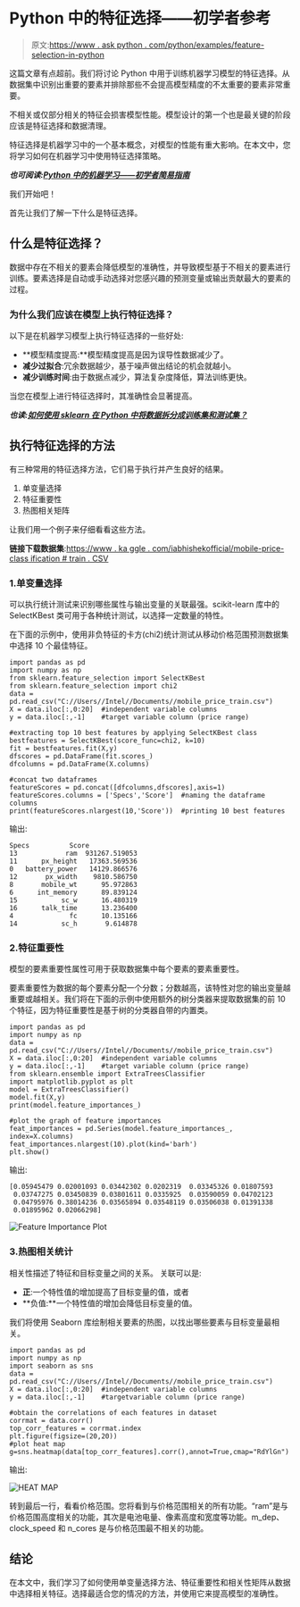 # Python 中的特征选择——初学者参考

> 原文:[https://www . ask python . com/python/examples/feature-selection-in-python](https://www.askpython.com/python/examples/feature-selection-in-python)

这篇文章有点超前。我们将讨论 Python 中用于训练机器学习模型的特征选择。从数据集中识别出重要的要素并排除那些不会提高模型精度的不太重要的要素非常重要。

不相关或仅部分相关的特征会损害模型性能。模型设计的第一个也是最关键的阶段应该是特征选择和数据清理。

特征选择是机器学习中的一个基本概念，对模型的性能有重大影响。在本文中，您将学习如何在机器学习中使用特征选择策略。

***也可阅读:[Python 中的机器学习——初学者简易指南](https://www.askpython.com/python/machine-learning-introduction)***

我们开始吧！

首先让我们了解一下什么是特征选择。

## 什么是特征选择？

数据中存在不相关的要素会降低模型的准确性，并导致模型基于不相关的要素进行训练。要素选择是自动或手动选择对您感兴趣的预测变量或输出贡献最大的要素的过程。

### 为什么我们应该在模型上执行特征选择？

以下是在机器学习模型上执行特征选择的一些好处:

*   **模型精度提高:**模型精度提高是因为误导性数据减少了。
*   **减少过拟合**:冗余数据越少，基于噪声做出结论的机会就越小。
*   **减少训练时间**:由于数据点减少，算法复杂度降低，算法训练更快。

当您在模型上进行特征选择时，其准确性会显著提高。

***也读:[如何使用 sklearn 在 Python 中将数据拆分成训练集和测试集？](https://www.askpython.com/python/examples/split-data-training-and-testing-set)***

## 执行特征选择的方法

有三种常用的特征选择方法，它们易于执行并产生良好的结果。

1.  单变量选择
2.  特征重要性
3.  热图相关矩阵

让我们用一个例子来仔细看看这些方法。

**链接下载数据集**:[https://www . ka ggle . com/iabhishekofficial/mobile-price-class ification # train . CSV](https://www.kaggle.com/iabhishekofficial/mobile-price-classification#train.csv)

### 1.单变量选择

可以执行统计测试来识别哪些属性与输出变量的关联最强。scikit-learn 库中的 SelectKBest 类可用于各种统计测试，以选择一定数量的特性。

在下面的示例中，使用非负特征的卡方(chi2)统计测试从移动价格范围预测数据集中选择 10 个最佳特征。

```
import pandas as pd
import numpy as np
from sklearn.feature_selection import SelectKBest
from sklearn.feature_selection import chi2
data = pd.read_csv("C://Users//Intel//Documents//mobile_price_train.csv")
X = data.iloc[:,0:20]  #independent variable columns
y = data.iloc[:,-1]    #target variable column (price range)

#extracting top 10 best features by applying SelectKBest class
bestfeatures = SelectKBest(score_func=chi2, k=10)
fit = bestfeatures.fit(X,y)
dfscores = pd.DataFrame(fit.scores_)
dfcolumns = pd.DataFrame(X.columns)

#concat two dataframes
featureScores = pd.concat([dfcolumns,dfscores],axis=1)
featureScores.columns = ['Specs','Score']  #naming the dataframe columns
print(featureScores.nlargest(10,'Score'))  #printing 10 best features

```

输出:

```
Specs          Score
13            ram  931267.519053
11      px_height   17363.569536
0   battery_power   14129.866576
12       px_width    9810.586750
8       mobile_wt      95.972863
6      int_memory      89.839124
15           sc_w      16.480319
16      talk_time      13.236400
4              fc      10.135166
14           sc_h       9.614878
```

### 2.特征重要性

模型的要素重要性属性可用于获取数据集中每个要素的要素重要性。

要素重要性为数据的每个要素分配一个分数；分数越高，该特性对您的输出变量越重要或越相关。我们将在下面的示例中使用额外的树分类器来提取数据集的前 10 个特征，因为特征重要性是基于树的分类器自带的内置类。

```
import pandas as pd
import numpy as np
data = pd.read_csv("C://Users//Intel//Documents//mobile_price_train.csv")
X = data.iloc[:,0:20]  #independent variable columns
y = data.iloc[:,-1]    #target variable column (price range)
from sklearn.ensemble import ExtraTreesClassifier
import matplotlib.pyplot as plt
model = ExtraTreesClassifier()
model.fit(X,y)
print(model.feature_importances_) 

#plot the graph of feature importances 
feat_importances = pd.Series(model.feature_importances_, index=X.columns)
feat_importances.nlargest(10).plot(kind='barh')
plt.show()

```

输出:

```
[0.05945479 0.02001093 0.03442302 0.0202319  0.03345326 0.01807593
 0.03747275 0.03450839 0.03801611 0.0335925  0.03590059 0.04702123
 0.04795976 0.38014236 0.03565894 0.03548119 0.03506038 0.01391338
 0.01895962 0.02066298]
```

![Feature Importance Plot](../Images/325641ad0f7c3b113612f8eedf04edd4.png)

### 3.热图相关统计

相关性描述了特征和目标变量之间的关系。
关联可以是:

*   **正**:一个特性值的增加提高了目标变量的值，或者
*   **负值:**一个特性值的增加会降低目标变量的值。

我们将使用 Seaborn 库绘制相关要素的热图，以找出哪些要素与目标变量最相关。

```
import pandas as pd
import numpy as np
import seaborn as sns
data = pd.read_csv("C://Users//Intel//Documents//mobile_price_train.csv")
X = data.iloc[:,0:20]  #independent variable columns
y = data.iloc[:,-1]    #targetvariable column (price range)

#obtain the correlations of each features in dataset
corrmat = data.corr()
top_corr_features = corrmat.index
plt.figure(figsize=(20,20))
#plot heat map
g=sns.heatmap(data[top_corr_features].corr(),annot=True,cmap="RdYlGn")

```

输出:

![HEAT MAP](../Images/05676f2633d7a89e88afdf536b5f5f8d.png)

转到最后一行，看看价格范围。您将看到与价格范围相关的所有功能。“ram”是与价格范围高度相关的功能，其次是电池电量、像素高度和宽度等功能。m_dep、clock_speed 和 n_cores 是与价格范围最不相关的功能。

## **结论**

在本文中，我们学习了如何使用单变量选择方法、特征重要性和相关性矩阵从数据中选择相关特征。选择最适合您的情况的方法，并使用它来提高模型的准确性。